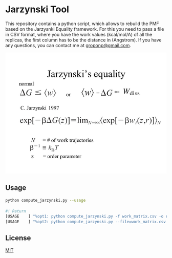 # Jarzynski Tool
This repository contains a python script, which allows to rebuild the PMF based on the Jarzysnki Equality framework. For this you need to pass a file in CSV format, where you have the work values ​​(kcal/mol/A) of all the replicas, the first column has to be the distance in (Angstrom). If you have any questions, you can contact me at groponp@gmail.com.

<img src="figures/slide_3.jpeg">

## Usage
```bash
python compute_jarzynski.py --usage 

#! Return 
[USAGE    ] "%opt1: python compute_jarzynski.py -f work_matrix.csv -o reconstructed_PMF.csv"
[USAGE    ] "%opt2: python compute_jarzynski.py --file=work_matrix.csv -ofile=reconstructed_PMF.csv"
```
## License 
[MIT](https://choosealicense.com/licenses/mit/)